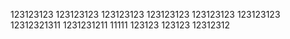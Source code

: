 123123123
123123123
123123123
123123123
123123123
123123123
12312321311
1231231211
11111
123123
123123
12312312
